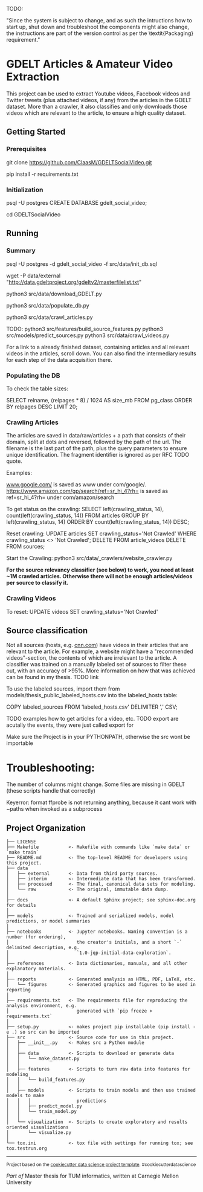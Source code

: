 TODO:

"Since the system is subject to change, and as such the intructions how to start up, shut down and troubleshoot the components might also change, the instructions are part of the version control as per the \textit{Packaging} requirement."



# GDELT Articles & Amateur Video Extraction

This project can be used to extract Youtube videos, Facebook videos and Twitter tweets (plus attached videos, if any)
from the articles in the GDELT dataset.
More than a crawler, it also classifies and only downloads those videos which are relevant to the article,
to ensure a high quality dataset.

## Getting Started

### Prerequisites

git clone https://github.com/ClaasM/GDELTSocialVideo.git

pip install -r requirements.txt
### Initialization

psql -U postgres
CREATE DATABASE gdelt_social_video;

cd GDELTSocialVideo

## Running

### Summary

psql -U postgres -d gdelt_social_video -f src/data/init_db.sql

wget  -P data/external "http://data.gdeltproject.org/gdeltv2/masterfilelist.txt"

python3 src/data/download_GDELT.py

python3 src/data/populate_db.py

python3 src/data/crawl_articles.py

TODO:
python3 src/features/build_source_features.py
python3 src/models/predict_sources.py
python3 src/data/crawl_videos.py

For a link to a already finished dataset, containing articles and all relevant videos in the articles, scroll down.
You can also find the intermediary results for each step of the data acquisition there.


### Populating the DB

To check the table sizes:

SELECT relname, (relpages * 8) / 1024 AS size_mb FROM pg_class ORDER BY relpages DESC LIMIT 20;

### Crawling Articles

The articles are saved in data/raw/articles + a path that consists of their domain,
split at dots and reversed, followed by the path of the url. The filename is the last part of the path, plus the query parameters to ensure unique identification.
The fragment identifier is ignored as per RFC TODO quote.

Examples:

www.google.com/ is saved as www under com/google/.
https://www.amazon.com/gp/search/ref=sr_hi_4?rh= is saved as ref=sr_hi_4?rh= under com/amazon/search


To get status on the crawling:
SELECT left(crawling_status, 14), count(left(crawling_status, 14)) FROM articles GROUP BY left(crawling_status, 14) ORDER BY count(left(crawling_status, 14)) DESC;

Reset crawling:
UPDATE articles SET crawling_status='Not Crawled' WHERE crawling_status <> 'Not Crawled';
DELETE FROM article_videos
DELETE FROM sources;

Start the Crawling:
python3 src/data/_crawlers/website_crawler.py

**For the source relevancy classifier (see below) to work, you need at least ~1M crawled articles. Otherwise there will not be enough articles/videos per source to classify it.**

### Crawling Videos

To reset:
UPDATE videos SET crawling_status='Not Crawled'

## Source classification

Not all sources (hosts, e.g. [cnn.com](cnn.com)) have videos in their articles that are relevant to the article.
For example, a website might have a "recommended videos"-section, the contents of which are irrelevant to the article.
A classifier was trained on a manually labeled set of sources to filter these out, with an accuracy of >95%.
More information on how that was achieved can be found in my thesis. TODO link

To use the labeled sources, import them from models/thesis_public_labeled_hosts.csv into the labeled_hosts table:

COPY labeled_sources FROM 'labeled_hosts.csv' DELIMITER ',' CSV;


TODO examples how to get articles for a video, etc.
TODO export are acutally the events, they were just called export for

Make sure the Project is in your PYTHONPATH, otherwise the src wont be importable



# Troubleshooting:

The number of columns might change.
Some files are missing in GDELT (these scripts handle that correctly)

Keyerror: format
ffprobe is not returning anything, because it cant work with ~paths when invoked as a subprocess

Project Organization
------------

    ├── LICENSE
    ├── Makefile           <- Makefile with commands like `make data` or `make train`
    ├── README.md          <- The top-level README for developers using this project.
    ├── data
    │   ├── external       <- Data from third party sources.
    │   ├── interim        <- Intermediate data that has been transformed.
    │   ├── processed      <- The final, canonical data sets for modeling.
    │   └── raw            <- The original, immutable data dump.
    │
    ├── docs               <- A default Sphinx project; see sphinx-doc.org for details
    │
    ├── models             <- Trained and serialized models, model predictions, or model summaries
    │
    ├── notebooks          <- Jupyter notebooks. Naming convention is a number (for ordering),
    │                         the creator's initials, and a short `-` delimited description, e.g.
    │                         `1.0-jqp-initial-data-exploration`.
    │
    ├── references         <- Data dictionaries, manuals, and all other explanatory materials.
    │
    ├── reports            <- Generated analysis as HTML, PDF, LaTeX, etc.
    │   └── figures        <- Generated graphics and figures to be used in reporting
    │
    ├── requirements.txt   <- The requirements file for reproducing the analysis environment, e.g.
    │                         generated with `pip freeze > requirements.txt`
    │
    ├── setup.py           <- makes project pip installable (pip install -e .) so src can be imported
    ├── src                <- Source code for use in this project.
    │   ├── __init__.py    <- Makes src a Python module
    │   │
    │   ├── data           <- Scripts to download or generate data
    │   │   └── make_dataset.py
    │   │
    │   ├── features       <- Scripts to turn raw data into features for modeling
    │   │   └── build_features.py
    │   │
    │   ├── models         <- Scripts to train models and then use trained models to make
    │   │   │                 predictions
    │   │   ├── predict_model.py
    │   │   └── train_model.py
    │   │
    │   └── visualization  <- Scripts to create exploratory and results oriented visualizations
    │       └── visualize.py
    │
    └── tox.ini            <- tox file with settings for running tox; see tox.testrun.org


--------

<p><small>Project based on the <a target="_blank" href="https://drivendata.github.io/cookiecutter-data-science/">cookiecutter data science project template</a>. #cookiecutterdatascience</small></p>

*Part of* Master thesis for TUM informatics, written at Carnegie Mellon University
